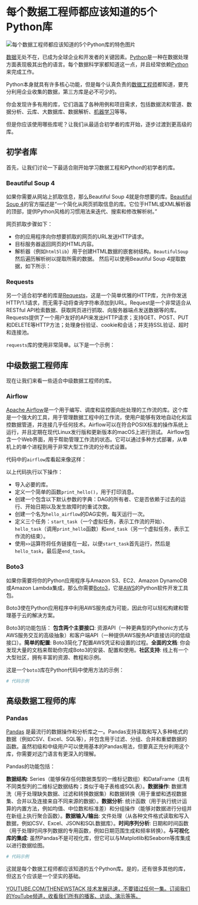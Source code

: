 # 每个数据工程师都应该知道的5个Python库

![每个数据工程师都应该知道的5个Python库的特色图片](https://cdn.thenewstack.io/media/2024/12/47d3c0cc-getty-images-qqvjix6hphc-unsplash-1-1024x690.jpg)

[数据](https://thenewstack.io/data/)无处不在，已成为全球企业和开发者的关键因素。[Python](https://thenewstack.io/python/)是一种在数据处理方面表现极其出色的语言。每个数据科学家都知道这一点，并且经常依赖[Python](https://thenewstack.io/what-is-python/)来完成工作。

Python本身就具有许多核心功能，但是每个认真负责的[数据工程师](https://thenewstack.io/top-10-tools-for-data-engineers/)都知道，要充分利用企业收集的数据，第三方库是必不可少的。

你会发现许多有用的库，它们涵盖了各种用例和项目需求，包括数据流和管道、数据分析、云库、大数据库、数据解析、[机器学习](https://thenewstack.io/use-these-tools-to-build-accurate-machine-learning-models/)等等。

但是你应该使用哪些库呢？让我们从最适合初学者的库开始，逐步过渡到更高级的库。

## 初学者库
首先，让我们讨论一下最适合刚开始学习数据工程和Python的初学者的库。

### Beautiful Soup 4
如果你需要从网站上抓取信息，那么Beautiful Soup 4就是你想要的库。[Beautiful Soup 4](https://pypi.org/project/beautifulsoup4/)的官方描述是“一个简化从网页抓取信息的库。它位于HTML或XML解析器的顶部，提供Python风格的习惯用法来迭代、搜索和修改解析树。”

网页抓取步骤如下：

- 你的应用程序向你想要抓取的网页的URL发送HTTP请求。
- 目标服务器返回网页的HTML内容。
- 解析器（例如`html5lib`）用于创建HTML数据的嵌套树结构。`BeautifulSoup`然后遍历解析树以提取所需的数据。
然后可以使用Beautiful Soup 4提取数据，如下所示：

### Requests
另一个适合初学者的库是[Requests](https://requests.readthedocs.io/en/latest/)，这是一个简单优雅的HTTP库，允许你发送HTTP/1.1请求，而无需手动将查询字符串添加到URL。Request是一个非常适合从RESTful API检索数据、获取网页进行抓取、向服务器端点发送数据等的库。Requests提供了一个用户友好的API来发出HTTP请求；支持GET、POST、PUT和DELETE等HTTP方法；处理身份验证、cookie和会话；并支持SSL验证、超时和连接池。

`requests`库的使用非常简单。以下是一个示例：

## 中级数据工程师库
现在让我们来看一些适合中级数据工程师的库。

### Airflow
[Apache Airflow](https://airflow.apache.org/)是一个用于编写、调度和监控面向批处理的工作流的库。这个库是一个强大的工具，用于管理数据工程中的工作流，使用户能够有效地自动化和监控数据管道，并连接几乎任何技术。Airflow可以在符合POSIX标准的操作系统上运行，并且定期在现代Linux发行版和更新版本的macOS上进行测试。
Airflow包含一个Web界面，用于帮助管理工作流的状态。它可以通过多种方式部署，从单机上的单个进程到用于非常大型工作流的分布式设置。

代码中的`airflow`库看起来像这样：

以上代码执行以下操作：

- 导入必要的库。
- 定义一个简单的函数`print_hello()`，用于打印消息。
- 创建一个包含以下默认参数的字典：DAG的所有者、它是否依赖于过去的运行、开始日期以及发生故障时的重试次数。
- 创建一个名为`hello_airflow`的DAG实例，每天运行一次。
- 定义三个任务：`start_task`（一个虚拟任务，表示工作流的开始）、`hello_task`（调用`print_hello`函数）和`end_task`（另一个虚拟任务，表示工作流的结束）。
- 使用`>>`运算符将任务链接在一起，以便`start_task`首先运行，然后是`hello_task`，最后是`end_task`。

### Boto3
如果你需要将你的Python应用程序与Amazon S3、EC2、Amazon DynamoDB或Amazon Lambda集成，那么你需要[Boto3](https://boto3.amazonaws.com/v1/documentation/api/latest/index.html)，它是[AWS](https://aws.amazon.com/?utm_content=inline+mention)的Python软件开发工具包。

Boto3使在Python应用程序中利用AWS服务成为可能，因此你可以轻松构建和管理基于云的解决方案。

Boto3的功能包括：
**包含两个主要接口**: 资源API（一种更典型的Pythonic方式与AWS服务交互的高级抽象）和客户端API（一种提供AWS服务API直接访问的低级接口）。**简单的配置**: Boto3简化了配置AWS凭证和设置的过程。**全面的文档**: 你会发现大量的文档来帮助你完成Boto3的安装、配置和使用。**社区支持**: 线上有一个大型社区，拥有丰富的资源、教程和示例。

这是一个`boto3`库在Python代码中使用方法的示例：

```python
# 代码示例
```

## 高级数据工程师的库
### Pandas
[Pandas](https://pandas.pydata.org) 是最流行的数据操作和分析库之一。Pandas支持读取和写入多种格式的数据（例如CSV、Excel、SQL等），并包含用于过滤、分组、合并和重塑数据的函数。虽然初级和中级用户可以使用基本的Pandas用法，但要真正充分利用这个库，你需要对这门语言有更深入的理解。

Pandas的功能包括：

**数据结构**: Series（能够保存任何数据类型的一维标记数组）和DataFrame（具有不同类型列的二维标记数据结构；类似于电子表格或SQL表）。**数据操作**: 数据清洗（用于处理缺失数据、过滤和转换数据集）和数据转换（用于重塑和透视数据集、合并以及连接来自不同来源的数据）。**数据分析**: 统计函数（用于执行统计运算的内置方法，例如均值、中位数和标准差）和分组操作（能够对数据进行分组并在新组上执行聚合函数）。**数据输入/输出**: 文件处理（从各种文件格式读取和写入数据，例如CSV、Excel、JSON和SQL数据库）。**时间序列分析**: 日期和时间函数（用于处理时间序列数据的专用函数，例如日期范围生成和频率转换）。**与可视化库的集成**: 虽然Pandas不是可视化库，但它可以与Matplotlib和Seaborn等库集成以进行数据绘图。

```python
# 代码示例
```

这就是每个数据工程师都应该知道的五个Python库。是的，还有很多其他的库，但这五个应该是一个坚实的基础。

[YOUTUBE.COM/THENEWSTACK 技术发展迅速，不要错过任何一集。订阅我们的YouTube频道，收看我们所有的播客、访谈、演示等等。](https://youtube.com/thenewstack?sub_confirmation=1)